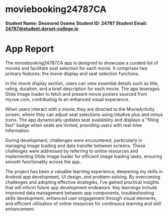 # moviebooking24787CA

<b>Student Name: Desmond Oseme</b>
<b>Student ID: 24787</b>
<b>Student Email: 24787@student.dorset-college.ie</b>


<h1>App Report</h1>

The moviebooking24787CA app is designed to showcase a curated list of movies and facilitate seat selection for each movie. It comprises two primary features: the movie display and seat selection functions.

In the movie display section, users can view essential details such as title, rating, duration, and a brief description for each movie. The app leverages Glide Image loader to fetch and present movie posters sourced from myvue.com, contributing to an enhanced visual experience.

When users interact with a movie, they are directed to the MovieActivity screen, where they can adjust seat selections using intuitive plus and minus icons. The app dynamically updates seat availability and displays a "filling fast" badge when seats are limited, providing users with real-time information.

During development, challenges were encountered, particularly in managing image loading and data transfer between screens. These challenges were addressed by referring to online resources and implementing Glide Image loader for efficient image loading tasks, ensuring smooth functionality across the app.

The project has been a valuable learning experience, deepening my skills in Android app development, UI design, and problem-solving. By overcoming challenges and adopting effective strategies, I've gained practical insights that will inform future app development endeavors. Key learnings include improved data management between app components, troubleshooting skills development, enhanced user engagement through visual elements, and efficient utilization of online resources for continuous learning and skill enhancement.